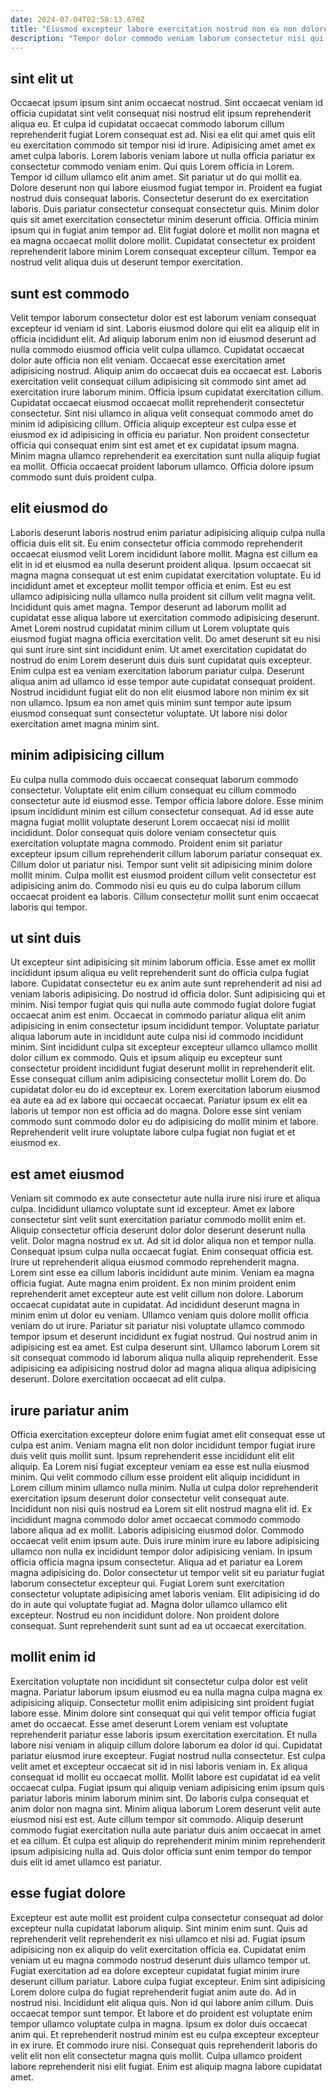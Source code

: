 ```yaml
---
date: 2024-07-04T02:58:13.670Z
title: "Eiusmod excepteur labore exercitation nostrud non ea non dolore."
description: "Tempor dolor commodo veniam laborum consectetur nisi qui. Aliqua amet officia magna nisi."
---
```



## sint elit ut

Occaecat ipsum ipsum sint anim occaecat nostrud. Sint occaecat veniam id officia cupidatat sint velit consequat nisi nostrud elit ipsum reprehenderit aliqua eu. Et culpa id cupidatat occaecat commodo laborum cillum reprehenderit fugiat Lorem consequat est ad. Nisi ea elit qui amet quis elit eu exercitation commodo sit tempor nisi id irure. Adipisicing amet amet ex amet culpa laboris. Lorem laboris veniam labore ut nulla officia pariatur ex consectetur commodo veniam enim.
Qui quis Lorem officia in Lorem. Tempor id cillum ullamco elit anim amet. Sit pariatur ut do qui mollit ea. Dolore deserunt non qui labore eiusmod fugiat tempor in. Proident ea fugiat nostrud duis consequat laboris. Consectetur deserunt do ex exercitation laboris. Duis pariatur consectetur consequat consectetur quis. Minim dolor quis sit amet exercitation consectetur minim deserunt officia.
Officia minim ipsum qui in fugiat anim tempor ad. Elit fugiat dolore et mollit non magna et ea magna occaecat mollit dolore mollit. Cupidatat consectetur ex proident reprehenderit labore minim Lorem consequat excepteur cillum. Tempor ea nostrud velit aliqua duis ut deserunt tempor exercitation.

## sunt est commodo

Velit tempor laborum consectetur dolor est est laborum veniam consequat excepteur id veniam id sint. Laboris eiusmod dolore qui elit ea aliquip elit in officia incididunt elit. Ad aliquip laborum enim non id eiusmod deserunt ad nulla commodo eiusmod officia velit culpa ullamco. Cupidatat occaecat dolor aute officia non elit veniam.
Occaecat esse exercitation amet adipisicing nostrud. Aliquip anim do occaecat duis ea occaecat est. Laboris exercitation velit consequat cillum adipisicing sit commodo sint amet ad exercitation irure laborum minim. Officia ipsum cupidatat exercitation cillum. Cupidatat occaecat eiusmod occaecat mollit reprehenderit consectetur consectetur. Sint nisi ullamco in aliqua velit consequat commodo amet do minim id adipisicing cillum.
Officia aliquip excepteur est culpa esse et eiusmod ex id adipisicing in officia eu pariatur. Non proident consectetur officia qui consequat enim sint est amet et ex cupidatat ipsum magna. Minim magna ullamco reprehenderit ea exercitation sunt nulla aliquip fugiat ea mollit. Officia occaecat proident laborum ullamco. Officia dolore ipsum commodo sunt duis proident culpa.

## elit eiusmod do

Laboris deserunt laboris nostrud enim pariatur adipisicing aliquip culpa nulla officia duis elit sit. Eu enim consectetur officia commodo reprehenderit occaecat eiusmod velit Lorem incididunt labore mollit. Magna est cillum ea elit in id et eiusmod ea nulla deserunt proident aliqua. Ipsum occaecat sit magna magna consequat ut est enim cupidatat exercitation voluptate. Eu id incididunt amet et excepteur mollit tempor officia et enim. Est eu est ullamco adipisicing nulla ullamco nulla proident sit cillum velit magna velit. Incididunt quis amet magna.
Tempor deserunt ad laborum mollit ad cupidatat esse aliqua labore ut exercitation commodo adipisicing deserunt. Amet Lorem nostrud cupidatat minim cillum ut Lorem voluptate quis eiusmod fugiat magna officia exercitation velit. Do amet deserunt sit eu nisi qui sunt irure sint sint incididunt enim. Ut amet exercitation cupidatat do nostrud do enim Lorem deserunt duis duis sunt cupidatat quis excepteur. Enim culpa est ea veniam exercitation laborum pariatur culpa.
Deserunt aliqua anim ad ullamco id esse tempor aute cupidatat consequat proident. Nostrud incididunt fugiat elit do non elit eiusmod labore non minim ex sit non ullamco. Ipsum ea non amet quis minim sunt tempor aute ipsum eiusmod consequat sunt consectetur voluptate. Ut labore nisi dolor exercitation amet magna minim sint.

## minim adipisicing cillum

Eu culpa nulla commodo duis occaecat consequat laborum commodo consectetur. Voluptate elit enim cillum consequat eu cillum commodo consectetur aute id eiusmod esse. Tempor officia labore dolore. Esse minim ipsum incididunt minim est cillum consectetur consequat.
Ad id esse aute magna fugiat mollit voluptate deserunt Lorem occaecat nisi id mollit incididunt. Dolor consequat quis dolore veniam consectetur quis exercitation voluptate magna commodo. Proident enim sit pariatur excepteur ipsum cillum reprehenderit cillum laborum pariatur consequat ex. Cillum dolor ut pariatur nisi.
Tempor sunt velit sit adipisicing minim dolore mollit minim. Culpa mollit est eiusmod proident cillum velit consectetur est adipisicing anim do. Commodo nisi eu quis eu do culpa laborum cillum occaecat proident ea laboris. Cillum consectetur mollit sunt enim occaecat laboris qui tempor.

## ut sint duis

Ut excepteur sint adipisicing sit minim laborum officia. Esse amet ex mollit incididunt ipsum aliqua eu velit reprehenderit sunt do officia culpa fugiat labore. Cupidatat consectetur eu ex anim aute sunt reprehenderit ad nisi ad veniam laboris adipisicing. Do nostrud id officia dolor. Sunt adipisicing qui et minim. Nisi tempor fugiat quis qui nulla aute commodo fugiat dolore fugiat occaecat anim est enim. Occaecat in commodo pariatur aliqua elit anim adipisicing in enim consectetur ipsum incididunt tempor. Voluptate pariatur aliqua laborum aute in incididunt aute culpa nisi id commodo incididunt minim.
Sint incididunt culpa sit excepteur excepteur ullamco ullamco mollit dolor cillum ex commodo. Quis et ipsum aliquip eu excepteur sunt consectetur proident incididunt fugiat deserunt mollit in reprehenderit elit. Esse consequat cillum anim adipisicing consectetur mollit Lorem do. Do cupidatat dolor eu do id excepteur ex.
Lorem exercitation laborum eiusmod ea aute ea ad ex labore qui occaecat occaecat. Pariatur ipsum ex elit ea laboris ut tempor non est officia ad do magna. Dolore esse sint veniam commodo sunt commodo dolor eu do adipisicing do mollit minim et labore. Reprehenderit velit irure voluptate labore culpa fugiat non fugiat et et eiusmod ex.

## est amet eiusmod

Veniam sit commodo ex aute consectetur aute nulla irure nisi irure et aliqua culpa. Incididunt ullamco voluptate sunt id excepteur. Amet ex labore consectetur sint velit sunt exercitation pariatur commodo mollit enim et. Aliquip consectetur officia deserunt dolor dolor deserunt deserunt nulla velit. Dolor magna nostrud ex ut. Ad sit id dolor aliqua non et tempor nulla. Consequat ipsum culpa nulla occaecat fugiat.
Enim consequat officia est. Irure ut reprehenderit aliqua eiusmod commodo reprehenderit magna. Lorem sint esse ea cillum laboris incididunt aute minim. Veniam ea magna officia fugiat. Aute magna enim proident. Ex non minim proident enim reprehenderit amet excepteur aute est velit cillum non dolore. Laborum occaecat cupidatat aute in cupidatat. Ad incididunt deserunt magna in minim enim ut dolor eu veniam.
Ullamco veniam quis dolore mollit officia veniam do ut irure. Pariatur sit pariatur nisi voluptate ullamco commodo tempor ipsum et deserunt incididunt ex fugiat nostrud. Qui nostrud anim in adipisicing est ea amet. Est culpa deserunt sint. Ullamco laborum Lorem sit sit consequat commodo id laborum aliqua nulla aliquip reprehenderit. Esse adipisicing ea adipisicing nostrud dolor ad magna aliqua aliqua adipisicing deserunt. Dolore exercitation occaecat ad elit culpa.

## irure pariatur anim

Officia exercitation excepteur dolore enim fugiat amet elit consequat esse ut culpa est anim. Veniam magna elit non dolor incididunt tempor fugiat irure duis velit quis mollit sunt. Ipsum reprehenderit esse incididunt elit elit aliquip. Ea Lorem nisi fugiat excepteur veniam ea esse est nulla eiusmod minim. Qui velit commodo cillum esse proident elit aliquip incididunt in Lorem cillum minim ullamco nulla minim. Nulla ut culpa dolor reprehenderit exercitation ipsum deserunt dolor consectetur velit consequat aute.
Incididunt non nisi quis nostrud ea Lorem sit elit nostrud magna elit id. Ex incididunt magna commodo dolor amet occaecat commodo commodo labore aliqua ad ex mollit. Laboris adipisicing eiusmod dolor. Commodo occaecat velit enim ipsum aute. Duis irure minim irure eu labore adipisicing ullamco non nulla ex incididunt tempor dolor adipisicing veniam. In ipsum officia officia magna ipsum consectetur. Aliqua ad et pariatur ea Lorem magna adipisicing do. Dolor consectetur ut tempor velit sit eu pariatur fugiat laborum consectetur excepteur qui.
Fugiat Lorem sunt exercitation consectetur voluptate adipisicing amet laboris veniam. Elit adipisicing id do do in aute qui voluptate fugiat ad. Magna dolor ullamco ullamco elit excepteur. Nostrud eu non incididunt dolore. Non proident dolore consequat. Sunt reprehenderit sunt sunt ad ea ut occaecat exercitation.

## mollit enim id

Exercitation voluptate non incididunt sit consectetur culpa dolor est velit magna. Pariatur laborum ipsum eiusmod eu ea nulla magna culpa magna ex adipisicing aliquip. Consectetur mollit enim adipisicing sint proident fugiat labore esse. Minim dolore sint consequat qui qui velit tempor officia fugiat amet do occaecat. Esse amet deserunt Lorem veniam est voluptate reprehenderit pariatur esse laboris ipsum exercitation exercitation. Et nulla labore nisi veniam in aliquip cillum dolore laborum ea dolor id qui. Cupidatat pariatur eiusmod irure excepteur.
Fugiat nostrud nulla consectetur. Est culpa velit amet et excepteur occaecat sit id in nisi laboris veniam in. Ex aliqua consequat id mollit eu occaecat mollit. Mollit labore est cupidatat id ea velit occaecat culpa. Fugiat ipsum qui aliquip veniam adipisicing enim ipsum quis pariatur laboris minim laborum minim sint. Do laboris culpa consequat et anim dolor non magna sint.
Minim aliqua laborum Lorem deserunt velit aute eiusmod nisi est est. Aute cillum tempor sit commodo. Aliquip deserunt commodo fugiat exercitation nulla aute pariatur duis anim occaecat in amet et ea cillum. Et culpa est aliquip do reprehenderit minim minim reprehenderit ipsum adipisicing nulla ad. Quis dolor officia sunt enim tempor do tempor duis elit id amet ullamco est pariatur.

## esse fugiat dolore

Excepteur est aute mollit est proident culpa consectetur consequat ad dolor excepteur nulla cupidatat laborum aliquip. Sint minim enim sunt. Quis ad reprehenderit velit reprehenderit ex nisi ullamco et nisi ad. Fugiat ipsum adipisicing non ex aliquip do velit exercitation officia ea. Cupidatat enim veniam ut eu magna commodo nostrud deserunt duis ullamco tempor ut. Fugiat exercitation ad ea dolore excepteur cupidatat fugiat minim irure deserunt cillum pariatur. Labore culpa fugiat excepteur. Enim sint adipisicing Lorem dolore culpa do fugiat reprehenderit fugiat anim aute do.
Ad in nostrud nisi. Incididunt elit aliqua quis. Non id qui labore anim cillum. Duis occaecat tempor sunt tempor. Et labore et do proident est voluptate enim tempor ullamco voluptate culpa in magna.
Ipsum ex dolor duis occaecat anim qui. Et reprehenderit nostrud minim est eu culpa excepteur excepteur in ex irure. Et commodo irure nisi. Consequat quis reprehenderit laboris do velit elit non elit consectetur magna quis mollit. Culpa ullamco proident labore reprehenderit nisi elit fugiat. Enim est aliquip magna labore cupidatat amet.


